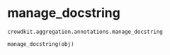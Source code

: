 # manage_docstring
`crowdkit.aggregation.annotations.manage_docstring`

```python
manage_docstring(obj)
```

